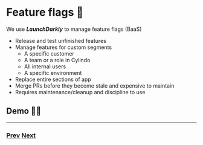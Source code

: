 # Feature flags 🚩

We use **_LaunchDarkly_** to manage feature flags (BaaS)

- Release and test unfinished features
- Manage features for custom segments
  - A specific customer
  - A team or a role in Cylindo
  - All internal users
  - A specific environment
- Replace entire sections of app
- Merge PRs before they become stale and expensive to maintain
- Requires maintenance/cleanup and discipline to use

## Demo 👨‍💻

---

### [Prev](./08.md) [Next](./10.md)
